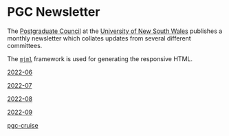 # PGC Newsletter

The [Postgraduate Council](https://www.arc.unsw.edu.au/pgc) at the [University of New South Wales](https://www.unsw.edu.au) publishes a monthly newsletter which collates updates from several different committees.

The [`mjml`](https://github.com/mjmlio/mjml) framework is used for generating the responsive HTML.

[2022-06](https://tfle.github.io/pgc-newsletter/2022-06/index.html)

[2022-07](https://tfle.github.io/pgc-newsletter/2022-07/index.html)

[2022-08](https://tfle.github.io/pgc-newsletter/2022-08/index.html)

[2022-09](https://tfle.github.io/pgc-newsletter/2022-09/index.html)

[pgc-cruise](https://tfle.github.io/pgc-newsletter/pgc-cruise/index.html)
